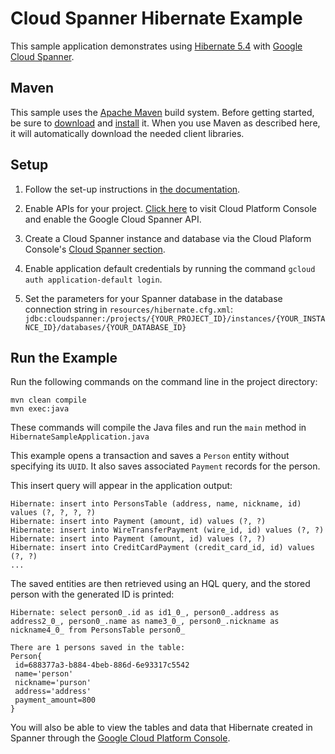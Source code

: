 # Cloud Spanner Hibernate Example

This sample application demonstrates using [Hibernate 5.4](https://hibernate.org/orm/releases/5.4/)
with [Google Cloud Spanner](https://cloud.google.com/spanner/).

## Maven

This sample uses the [Apache Maven][maven] build system. Before getting started, be
sure to [download][maven-download] and [install][maven-install] it. When you use
Maven as described here, it will automatically download the needed client
libraries.

[maven]: https://maven.apache.org
[maven-download]: https://maven.apache.org/download.cgi
[maven-install]: https://maven.apache.org/install.html

## Setup

1.  Follow the set-up instructions in [the documentation](https://cloud.google.com/java/docs/setup).

2.  Enable APIs for your project.
    [Click here](https://console.cloud.google.com/flows/enableapi?apiid=spanner.googleapis.com&showconfirmation=true)
    to visit Cloud Platform Console and enable the Google Cloud Spanner API.

3.  Create a Cloud Spanner instance and database via the Cloud Plaform Console's
    [Cloud Spanner section](http://console.cloud.google.com/spanner).

4.  Enable application default credentials by running the command `gcloud auth application-default login`.

5. Set the parameters for your Spanner database in the database connection string in `resources/hibernate.cfg.xml`:
`jdbc:cloudspanner:/projects/{YOUR_PROJECT_ID}/instances/{YOUR_INSTANCE_ID}/databases/{YOUR_DATABASE_ID}`

## Run the Example

Run the following commands on the command line in the project directory:

```
mvn clean compile
mvn exec:java
```

These commands will compile the Java files and run the `main` method in
`HibernateSampleApplication.java`

This example opens a transaction and saves a `Person` entity without specifying its `UUID`.
It also saves associated `Payment` records for the person.

This insert query will appear in the application output:

```
Hibernate: insert into PersonsTable (address, name, nickname, id) values (?, ?, ?, ?)
Hibernate: insert into Payment (amount, id) values (?, ?)
Hibernate: insert into WireTransferPayment (wire_id, id) values (?, ?)
Hibernate: insert into Payment (amount, id) values (?, ?)
Hibernate: insert into CreditCardPayment (credit_card_id, id) values (?, ?)
...
```

The saved entities are then retrieved using an HQL query, and the stored person with the generated ID is printed:

```
Hibernate: select person0_.id as id1_0_, person0_.address as address2_0_, person0_.name as name3_0_, person0_.nickname as nickname4_0_ from PersonsTable person0_

There are 1 persons saved in the table:
Person{
 id=688377a3-b884-4beb-886d-6e93317c5542
 name='person'
 nickname='purson'
 address='address'
 payment_amount=800
}
```

You will also be able to view the tables and data that Hibernate created in Spanner through the
[Google Cloud Platform Console](https://console.cloud.google.com/spanner).
